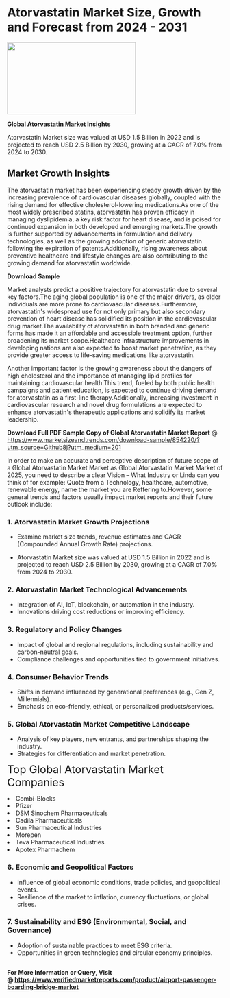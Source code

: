 <H1>Atorvastatin Market Size, Growth and Forecast from 2024 - 2031</H1><img class="aligncenter size-medium wp-image-584254" src="https://thirdeyenews.in/wp-content/uploads/2024/09/Global-Market-Research-300x168.jpeg" alt="" width="300" height="168" /><p><strong>Global&nbsp;<a href="https://www.marketsizeandtrends.com/download-sample/854220/?utm_source=Github8j?utm_medium=201">Atorvastatin Market</a> Insights</strong></p><p>Atorvastatin Market size was valued at USD 1.5 Billion in 2022 and is projected to reach USD 2.5 Billion by 2030, growing at a CAGR of 7.0% from 2024 to 2030.</p><p><h2>Market Growth Insights</h2> <p>The atorvastatin market has been experiencing steady growth driven by the increasing prevalence of cardiovascular diseases globally, coupled with the rising demand for effective cholesterol-lowering medications.As one of the most widely prescribed statins, atorvastatin has proven efficacy in managing dyslipidemia, a key risk factor for heart disease, and is poised for continued expansion in both developed and emerging markets.The growth is further supported by advancements in formulation and delivery technologies, as well as the growing adoption of generic atorvastatin following the expiration of patents.Additionally, rising awareness about preventive healthcare and lifestyle changes are also contributing to the growing demand for atorvastatin worldwide.</p> <p><strong>Download Sample</strong></p> <p>Market analysts predict a positive trajectory for atorvastatin due to several key factors.The aging global population is one of the major drivers, as older individuals are more prone to cardiovascular diseases.Furthermore, atorvastatin's widespread use for not only primary but also secondary prevention of heart disease has solidified its position in the cardiovascular drug market.The availability of atorvastatin in both branded and generic forms has made it an affordable and accessible treatment option, further broadening its market scope.Healthcare infrastructure improvements in developing nations are also expected to boost market penetration, as they provide greater access to life-saving medications like atorvastatin.</p> <p>Another important factor is the growing awareness about the dangers of high cholesterol and the importance of managing lipid profiles for maintaining cardiovascular health.This trend, fueled by both public health campaigns and patient education, is expected to continue driving demand for atorvastatin as a first-line therapy.Additionally, increasing investment in cardiovascular research and novel drug formulations are expected to enhance atorvastatin's therapeutic applications and solidify its market leadership.</p> <p><span class=""><strong>Download Full PDF Sample Copy of Global Atorvastatin Market Report</strong> @ <a href="https://www.marketsizeandtrends.com/download-sample/854220/?utm_source=Github8j?utm_medium=201" target="_blank">https://www.marketsizeandtrends.com/download-sample/854220/?utm_source=Github8j?utm_medium=201</a></span></p><p>In order to make an accurate and perceptive description of future scope of a Global&nbsp;Atorvastatin Market Market as Global&nbsp;Atorvastatin Market Market of 2025, you need to describe a clear Vision &ndash; What Industry or Linda can you think of for example: Quote from a Technology, healthcare, automotive, renewable energy, name the market you are Reffering to.However, some general trends and factors usually impact market reports and their future outlook include:</p><h3>1.&nbsp;<strong>Atorvastatin Market Growth Projections</strong></h3><ul><li>Examine market size trends, revenue estimates and CAGR (Compounded Annual Growth Rate) projections.</li><li><p>Atorvastatin Market size was valued at USD 1.5 Billion in 2022 and is projected to reach USD 2.5 Billion by 2030, growing at a CAGR of 7.0% from 2024 to 2030.</p></li></ul><h3>2.&nbsp;<strong>Atorvastatin Market Technological Advancements</strong></h3><ul><li>Integration of AI, IoT, blockchain, or automation in the industry.</li><li>Innovations driving cost reductions or improving efficiency.</li></ul><h3>3.&nbsp;<strong>Regulatory and Policy Changes</strong></h3><ul><li>Impact of global and regional regulations, including sustainability and carbon-neutral goals.</li><li>Compliance challenges and opportunities tied to government initiatives.</li></ul><h3>4.&nbsp;<strong>Consumer Behavior Trends</strong></h3><ul><li>Shifts in demand influenced by generational preferences (e.g., Gen Z, Millennials).</li><li>Emphasis on eco-friendly, ethical, or personalized products/services.</li></ul><h3>5.&nbsp;<strong>Global Atorvastatin Market Competitive Landscape</strong></h3><ul><li>Analysis of key players, new entrants, and partnerships shaping the industry.</li><li>Strategies for differentiation and market penetration.</li></ul><p data-pm-slice="1 1 []"><span style="color: inherit; font-family: inherit; font-size: 25px;">Top Global Atorvastatin Market Companies</span></p><div class="" data-test-id=""><p><li>Combi-Blocks</li><li> Pfizer</li><li> DSM Sinochem Pharmaceuticals</li><li> Cadila Pharmaceuticals</li><li> Sun Pharmaceutical Industries</li><li> Morepen</li><li> Teva Pharmaceutical Industries</li><li> Apotex Pharmachem</li></p></div><h3>6.&nbsp;<strong>Economic and Geopolitical Factors</strong></h3><ul><li>Influence of global economic conditions, trade policies, and geopolitical events.</li><li>Resilience of the market to inflation, currency fluctuations, or global crises.</li></ul><h3>7.&nbsp;<strong>Sustainability and ESG (Environmental, Social, and Governance)</strong></h3><ul><li>Adoption of sustainable practices to meet ESG criteria.</li><li>Opportunities in green technologies and circular economy principles.</li></ul><h2><strong style="font-size: 14px;">For More Information or Query, Visit @&nbsp;</strong><a style="background-color: #ffffff; font-size: 14px;" href="https://www.marketsizeandtrends.com/report/atorvastatin-market/" target="_blank">https://www.verifiedmarketreports.com/product/airport-passenger-boarding-bridge-market</a></h2>